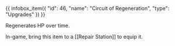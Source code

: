 {{ infobox_item({
	"id": 46,
	"name": "Circuit of Regeneration",
	"type": "Upgrades"
}) }}

Regenerates HP over time.

In-game, bring this item to a [[Repair Station]] to equip it.
